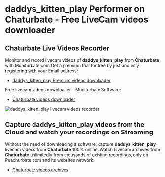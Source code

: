 # daddys_kitten_play Performer on Chaturbate - Free LiveCam videos downloader

## Chaturbate Live Videos Recorder

Monitor and record livecam videos of **daddys_kitten_play** from **Chaturbate** with Moniturbate.com
Get a premium trial for free by just and only registering with your Email address:
* [daddys_kitten_play Premium videos downloader](https://moniturbate.com/request-demo-licence-key.html)

Free livecam videos downloader - Moniturbate Software:
* [Chaturbate videos downloader](https://moniturbate.com/moniturbate-download-software.html)

![daddys_kitten_play livecam videos recorder](https://peachurnet.com/templates/moniturbate-software.png)


## Capture daddys_kitten_play videos from the Cloud and watch your recordings on Streaming

Without the need of downloading a software, capture **daddys_kitten_play** livecam videos from **Chaturbate** 100% online.
Watch Livecam archives from **Chaturbate** unlimitedly from thousands of existing recordings, only on Peachurbate.com and its websites network:
* [Chaturbate videos archives](https://peachurnet.com/)